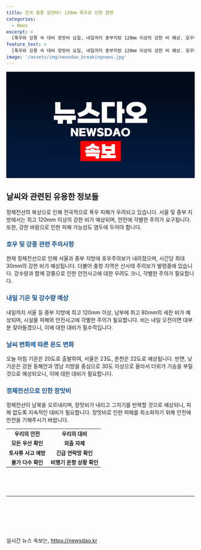 ```yaml
---
title: 전국 돌풍 장맛비! 120㎜ 폭우로 인한 참변
categories:
  - News
excerpt: >
  [폭우와 강풍 속 대비 장맛비 요일, 내일까지 중부지방 120㎜ 이상의 강한 비 예상. 호우주의보 내려져 충청 산사태 주의보도 발령. 시설물 피해와 안전사고에 주의 요망. 대기정체로 지속되는 장맛비, 내일 아침까지 이어지다가 점차 그치겠음. 하지만, 영남지방과 강원동해안 등 30도 이상의 무더위 예상. 강풍특보 발생 중, 내륙에도 강한 비바람 예상. 피해 방지를 위한 대비가 필수! (출처: 월릉교 기상캐스터)]
feature_text: >
  [폭우와 강풍 속 대비 장맛비 요일, 내일까지 중부지방 120㎜ 이상의 강한 비 예상. 호우주의보 내려져 충청 산사태 주의보도 발령. 시설물 피해와 안전사고에 주의 요망. 대기정체로 지속되는 장맛비, 내일 아침까지 이어지다가 점차 그치겠음. 하지만, 영남지방과 강원동해안 등 30도 이상의 무더위 예상. 강풍특보 발생 중, 내륙에도 강한 비바람 예상. 피해 방지를 위한 대비가 필수! (출처: 월릉교 기상캐스터)]
image: '/assets/img/newsdao_breakingnews.jpg'
---
```


<p><img src="/assets/img/newsdao_breakingnews.jpg" alt="pcversion 속보" /></p>

<h2 data-ke-size="size26">날씨와 관련된 유용한 정보들</h2>

<p data-ke-size="size16">정체전선의 북상으로 인해 전국적으로 폭우 피해가 우려되고 있습니다. 서울 및 중부 지방에서는 최고 120mm 이상의 강한 비가 예상되며, 안전에 각별한 주의가 요구됩니다. 또한, 강한 바람으로 인한 피해 가능성도 염두에 두어야 합니다.</p>

<h3><b><span style="color: #1a5490;">호우 및 강풍 관련 주의사항</span></b></h3>

<p data-ke-size="size16">현재 정체전선으로 인해 서울과 중부 지방에 호우주의보가 내려졌으며, 시간당 최대 30mm의 강한 비가 예상됩니다. 더불어 충청 지역은 산사태 주의보가 발령중에 있습니다. 강수량과 함께 강풍으로 인한 안전사고에 대한 우려도 크니, 각별한 주의가 필요합니다.</p>

<h3><b><span style="color: #1a5490;">내일 기온 및 강수량 예상</span></b></h3>

<p data-ke-size="size16">내일까지 서울 등 중부 지방에 최고 120mm 이상, 남부에 최고 80mm의 세찬 비가 예상되며, 시설물 피해와 안전사고에 각별한 주의가 필요합니다. 비는 내일 오전이면 대부분 잦아들겠으니, 이에 대한 대비가 필수적입니다.</p>

<h3><b><span style="color: #1a5490;">날씨 변화에 따른 온도 변화</span></b></h3>

<p data-ke-size="size16">오늘 아침 기온은 20도로 출발하여, 서울은 23도, 춘천은 22도로 예상됩니다. 반면, 낮 기온은 강원 동해안과 영남 지방을 중심으로 30도 이상으로 올라서 더위가 기승을 부릴 것으로 예상되오니, 이에 대한 대비가 필요합니다.</p>

<h3><b><span style="color: #1a5490;">정체전선으로 인한 장맛비</span></b></h3>

<p data-ke-size="size16">정체전선이 남북을 오르내리며, 장맛비가 내리고 그치기를 반복할 것으로 예상되니, 피해 없도록 지속적인 대비가 필요합니다. 장맛비로 인한 피해를 최소화하기 위해 안전에 만전을 기해주시기 바랍니다.</p>

<table>
    <tbody>
        <tr>
            <td style="text-align: center; height: 17px;"><b>우리의 안전</b></td>
            <td style="text-align: center; height: 17px;"><b>우리의 대비</b></td>
        </tr>
        <tr>
            <td style="text-align: center; height: 17px;"><b>모든 우산 확인</b></td>
            <td style="text-align: center; height: 17px;"><b>외출 자제</b></td>
        </tr>
        <tr>
            <td style="text-align: center; height: 17px;"><b>토사류 사고 예방</b></td>
            <td style="text-align: center; height: 17px;"><b>긴급 연락망 확인</b></td>
        </tr>
        <tr>
            <td style="text-align: center; height: 17px;"><b>물가 다수 확인</b></td>
            <td style="text-align: center; height: 17px;"><b>비행기 운항 상황 확인</b></td>
        </tr>       
    </tbody>
</table>

<p data-ke-size="size16">&nbsp;</p>

<p data-ke-size="size16">&nbsp;</p>

<hr>

<p data-ke-size="size16">&nbsp;</p>

<p data-ke-size="size16">&nbsp;</p>

<p data-ke-size="size16">&nbsp;</p>
실시간 뉴스 속보는, <a href="https://newsdao.kr" rel="dofollow">https://newsdao.kr</a>


